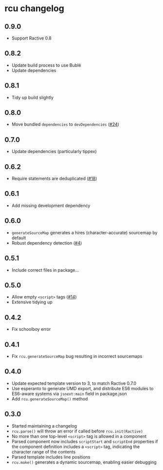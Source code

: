 # rcu changelog

## 0.9.0

* Support Ractive 0.8

## 0.8.2

* Update build process to use Bublé
* Update dependencies

## 0.8.1

* Tidy up build slightly

## 0.8.0

* Move bundled `dependencies` to `devDependencies` ([#24](https://github.com/ractivejs/rcu/issues/24))

## 0.7.0

* Update dependencies (particularly tippex)

## 0.6.2

* Require statements are deduplicated ([#18](https://github.com/ractivejs/rcu/issues/18))

## 0.6.1

* Add missing development dependency

## 0.6.0

* `generateSourceMap` generates a hires (character-accurate) sourcemap by default
* Robust dependency detection ([#4](https://github.com/ractivejs/rcu/issues/4))

## 0.5.1

* Include correct files in package...

## 0.5.0

* Allow empty `<script>` tags ([#14](https://github.com/ractivejs/rcu/issues/14))
* Extensive tidying up

## 0.4.2

* Fix schoolboy error

## 0.4.1

* Fix `rcu.generateSourceMap` bug resulting in incorrect sourcemaps

## 0.4.0

* Update expected template version to 3, to match Ractive 0.7.0
* Use esperanto to generate UMD export, and distribute ES6 modules to ES6-aware systems via `jsnext:main` field in package.json
* Add `rcu.generateSourceMap()` method

## 0.3.0

* Started maintaining a changelog
* `rcu.parse()` will throw an error if called before `rcu.init(Ractive)`
* No more than one top-level `<script>` tag is allowed in a component
* Parsed component now includes `scriptStart` and `scriptEnd` properties if the component definition includes a `<script>` tag, indicating the character range of the contents
* Parsed template includes line positions
* `rcu.make()` generates a dynamic sourcemap, enabling easier debugging
